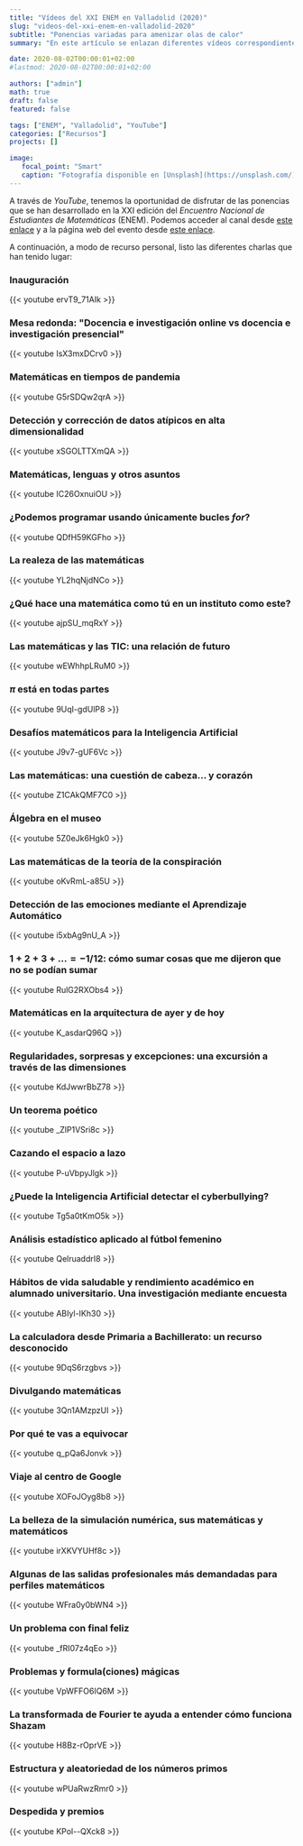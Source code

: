 ```yaml
---
title: "Vídeos del XXI ENEM en Valladolid (2020)"
slug: "videos-del-xxi-enem-en-valladolid-2020"
subtitle: "Ponencias variadas para amenizar olas de calor"
summary: "En este artículo se enlazan diferentes vídeos correspondientes a las ponencias de este año del Encuentro Nacional de Estudiantes de Matemáticas celebrado en Valladolid."

date: 2020-08-02T00:00:01+02:00
#lastmod: 2020-08-02T00:00:01+02:00

authors: ["admin"]
math: true
draft: false
featured: false

tags: ["ENEM", "Valladolid", "YouTube"]
categories: ["Recursos"]
projects: []

image:
   focal_point: "Smart"
   caption: "Fotografía disponible en [Unsplash](https://unsplash.com/)."
---
```


A través de *YouTube*, tenemos la oportunidad de disfrutar de las ponencias que se han desarrollado en la XXI edición del *Encuentro Nacional de Estudiantes de Matemáticas* (ENEM). Podemos acceder al canal desde [este enlace](https://www.youtube.com/c/asociacionanem/playlists) y a la página web del evento desde [este enlace](http://enem.anem.es/).

A continuación, a modo de recurso personal, listo las diferentes charlas que han tenido lugar:

### Inauguración

{{< youtube ervT9_71AIk >}}

### Mesa redonda: "Docencia e investigación online vs docencia e investigación presencial"

{{< youtube IsX3mxDCrv0 >}}

### Matemáticas en tiempos de pandemia

{{< youtube G5rSDQw2qrA >}}

### Detección y corrección de datos atípicos en alta dimensionalidad

{{< youtube xSGOLTTXmQA >}}

### Matemáticas, lenguas y otros asuntos

{{< youtube IC26OxnuiOU >}}

### ¿Podemos programar usando únicamente bucles *for*?

{{< youtube QDfH59KGFho >}}

### La realeza de las matemáticas

{{< youtube YL2hqNjdNCo >}}

### ¿Qué hace una matemática como tú en un instituto como este?

{{< youtube ajpSU_mqRxY >}}

### Las matemáticas y las TIC: una relación de futuro

{{< youtube wEWhhpLRuM0 >}}

### $\pi$ está en todas partes

{{< youtube 9UqI-gdUlP8 >}}

### Desafíos matemáticos para la Inteligencia Artificial

{{< youtube J9v7-gUF6Vc >}}

### Las matemáticas: una cuestión de cabeza... y corazón

{{< youtube Z1CAkQMF7C0 >}}

### Álgebra en el museo

{{< youtube 5Z0eJk6Hgk0 >}}

### Las matemáticas de la teoría de la conspiración

{{< youtube oKvRmL-a85U >}}

### Detección de las emociones mediante el Aprendizaje Automático

{{< youtube i5xbAg9nU_A >}}

### $1 + 2 + 3 + \ldots = -1 / 12$: cómo sumar cosas que me dijeron que no se podían sumar

{{< youtube RulG2RXObs4 >}}

### Matemáticas en la arquitectura de ayer y de hoy

{{< youtube K_asdarQ96Q >}}

### Regularidades, sorpresas y excepciones: una excursión a través de las dimensiones

{{< youtube KdJwwrBbZ78 >}}

### Un teorema poético

{{< youtube _ZlP1VSri8c >}}

### Cazando el espacio a lazo

{{< youtube P-uVbpyJlgk >}}

### ¿Puede la Inteligencia Artificial detectar el cyberbullying?

{{< youtube Tg5a0tKmO5k >}}

### Análisis estadístico aplicado al fútbol femenino

{{< youtube QelruaddrI8 >}}

### Hábitos de vida saludable y rendimiento académico en alumnado universitario. Una investigación mediante encuesta

{{< youtube ABIyl-IKh30 >}}

### La calculadora desde Primaria a Bachillerato: un recurso desconocido

{{< youtube 9DqS6rzgbvs >}}

### Divulgando matemáticas

{{< youtube 3Qn1AMzpzUI >}}

### Por qué te vas a equivocar

{{< youtube q_pQa6Jonvk >}}

### Viaje al centro de Google

{{< youtube XOFoJOyg8b8 >}}

### La belleza de la simulación numérica, sus matemáticas y matemáticos

{{< youtube irXKVYUHf8c >}}

### Algunas de las salidas profesionales más demandadas para perfiles matemáticos

{{< youtube WFra0y0bWN4 >}}

### Un problema con final feliz

{{< youtube _fRI07z4qEo >}}

### Problemas y formula(ciones) mágicas

{{< youtube VpWFFO6IQ6M >}}

### La transformada de Fourier te ayuda a entender cómo funciona Shazam

{{< youtube H8Bz-rOprVE >}}

### Estructura y aleatoriedad de los números primos

{{< youtube wPUaRwzRmr0 >}}

### Despedida y premios

{{< youtube KPol--QXck8 >}}

